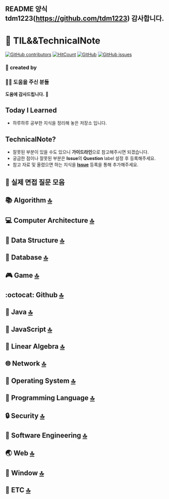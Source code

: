 <a id="top">

</a>

## README 양식 tdm1223(https://github.com/tdm1223) 감사합니다.

:book: TIL&&TechnicalNote
===
[![GitHub contributors](https://img.shields.io/github/contributors/jobhope/technicalnote)](https://github.com/jobhope/TechnicalNote/graphs/contributors)
[![HitCount](http://hits.dwyl.io/jobhope/TechnicalNote.svg)](http://hits.dwyl.io/jobhope/TechnicalNote)
[![GitHub](https://img.shields.io/github/license/jobhope/technicalnote)](LICENSE)
[![GitHub issues](https://img.shields.io/github/issues/jobhope/technicalnote)](https://github.com/jobhope/TechnicalNote/issues)

### :two_men_holding_hands: **created by** 


### :frowning_man: **도움을 주신 분들**


**도움에 감사드립니다.** :pray:

## Today I Learned
- 하루하루 공부한 지식을 정리해 놓은 저장소 입니다.

## TechnicalNote?
- 잘못된 부분이 있을 수도 있으니 **가이드라인**으로 참고해주시면 되겠습니다.
- 궁금한 점이나 잘못된 부분은 **Issue**의 **Question** label 설정 후 등록해주세요.
- 참고 자료 및 올렸으면 하는 지식을 **[Issue](https://github.com/jobhope/TechnicalNote/issues)** 등록을 통해 추가해주세요.

## :microphone: 실제 면접 질문 모음  

## :books: Algorithm [:top:](#top)

## :computer: Computer Architecture [:top:](#top)

## :evergreen_tree: Data Structure [:top:](#top)

## :floppy_disk: Database [:top:](#top)

## :video_game: Game [:top:](#top)

## :octocat: Github [:top:](#top)

## :lips: Java [:top:](#top)

## :stars: JavaScript [:top:](#top)

## :1234: Linear Algebra [:top:](#top)

## :globe_with_meridians: Network [:top:](#top)

## :bus: Operating System [:top:](#top)

## :speech_balloon: Programming Language [:top:](#top)

## :lock: Security [:top:](#top)

## :hammer: Software Engineering [:top:](#top)

## :earth_asia: Web [:top:](#top)

## :open_file_folder: Window [:top:](#top)

## :guitar: ETC [:top:](#top)

